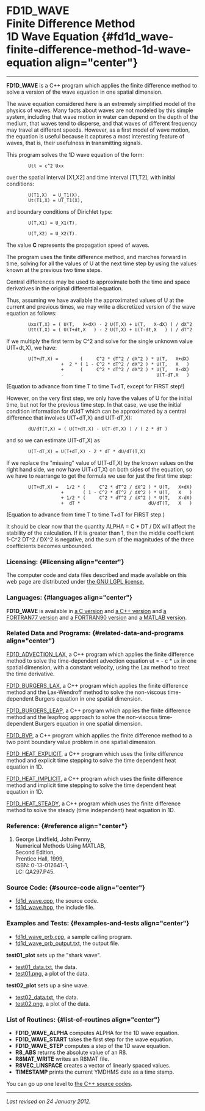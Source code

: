 FD1D\_WAVE\
Finite Difference Method\
1D Wave Equation {#fd1d_wave-finite-difference-method-1d-wave-equation align="center"}
=========================

------------------------------------------------------------------------

**FD1D\_WAVE** is a C++ program which applies the finite difference
method to solve a version of the wave equation in one spatial dimension.

The wave equation considered here is an extremely simplified model of
the physics of waves. Many facts about waves are not modeled by this
simple system, including that wave motion in water can depend on the
depth of the medium, that waves tend to disperse, and that waves of
different frequency may travel at different speeds. However, as a first
model of wave motion, the equation is useful because it captures a most
interesting feature of waves, that is, their usefulness in transmitting
signals.

This program solves the 1D wave equation of the form:

            Utt = c^2 Uxx
          

over the spatial interval \[X1,X2\] and time interval \[T1,T2\], with
initial conditions:

            U(T1,X)  = U_T1(X),
            Ut(T1,X) = UT_T1(X),
          

and boundary conditions of Dirichlet type:

            U(T,X1) = U_X1(T),

            U(T,X2) = U_X2(T).
          

The value **C** represents the propagation speed of waves.

The program uses the finite difference method, and marches forward in
time, solving for all the values of U at the next time step by using the
values known at the previous two time steps.

Central differences may be used to approximate both the time and space
derivatives in the original differential equation.

Thus, assuming we have available the approximated values of U at the
current and previous times, we may write a discretized version of the
wave equation as follows:

            Uxx(T,X) = ( U(T,   X+dX) - 2 U(T,X) + U(T,   X-dX) ) / dX^2
            Utt(T,X) = ( U(T+dt,X   ) - 2 U(T,X) + U(T-dt,X   ) ) / dT^2
          

If we multiply the first term by C\^2 and solve for the single unknown
value U(T+dt,X), we have:

            U(T+dT,X) =        (     C^2 * dT^2 / dX^2 ) * U(T,   X+dX)
                        +  2 * ( 1 - C^2 * dT^2 / dX^2 ) * U(T,   X   )
                        +      (     C^2 * dT^2 / dX^2 ) * U(T,   X-dX)
                        -                                  U(T-dT,X   )
          

(Equation to advance from time T to time T+dT, except for FIRST step!)

However, on the very first step, we only have the values of U for the
initial time, but not for the previous time step. In that case, we use
the initial condition information for dUdT which can be approximated by
a central difference that involves U(T+dT,X) and U(T-dT,X):

            dU/dT(T,X) = ( U(T+dT,X) - U(T-dT,X) ) / ( 2 * dT )
          

and so we can estimate U(T-dT,X) as

            U(T-dT,X) = U(T+dT,X) - 2 * dT * dU/dT(T,X)
          

If we replace the "missing" value of U(T-dT,X) by the known values on
the right hand side, we now have U(T+dT,X) on both sides of the
equation, so we have to rearrange to get the formula we use for just the
first time step:

            U(T+dT,X) =   1/2 * (     C^2 * dT^2 / dX^2 ) * U(T,   X+dX)
                        +       ( 1 - C^2 * dT^2 / dX^2 ) * U(T,   X   )
                        + 1/2 * (     C^2 * dT^2 / dX^2 ) * U(T,   X-dX)
                        +  dT *                         dU/dT(T,   X   )
          

(Equation to advance from time T to time T+dT for FIRST step.)

It should be clear now that the quantity ALPHA = C \* DT / DX will
affect the stability of the calculation. If it is greater than 1, then
the middle coefficient 1-C\^2 DT\^2 / DX\^2 is negative, and the sum of
the magnitudes of the three coefficients becomes unbounded.

### Licensing: {#licensing align="center"}

The computer code and data files described and made available on this
web page are distributed under [the GNU LGPL
license.](../../txt/gnu_lgpl.txt)

### Languages: {#languages align="center"}

**FD1D\_WAVE** is available in [a C
version](../../c_src/fd1d_wave/fd1d_wave.md) and [a C++
version](../../master/fd1d_wave/fd1d_wave.md) and [a FORTRAN77
version](../../f77_src/fd1d_wave/fd1d_wave.md) and [a FORTRAN90
version](../../f_src/fd1d_wave/fd1d_wave.md) and [a MATLAB
version](../../m_src/fd1d_wave/fd1d_wave.md).

### Related Data and Programs: {#related-data-and-programs align="center"}

[FD1D\_ADVECTION\_LAX](../../master/fd1d_advection_lax/fd1d_advection_lax.md),
a C++ program which applies the finite difference method to solve the
time-dependent advection equation ut = - c \* ux in one spatial
dimension, with a constant velocity, using the Lax method to treat the
time derivative.

[FD1D\_BURGERS\_LAX](../../master/fd1d_burgers_lax/fd1d_burgers_lax.md),
a C++ program which applies the finite difference method and the
Lax-Wendroff method to solve the non-viscous time-dependent Burgers
equation in one spatial dimension.

[FD1D\_BURGERS\_LEAP](../../master/fd1d_burgers_leap/fd1d_burgers_leap.md),
a C++ program which applies the finite difference method and the
leapfrog approach to solve the non-viscous time-dependent Burgers
equation in one spatial dimension.

[FD1D\_BVP](../../master/fd1d_bvp/fd1d_bvp.md), a C++ program which
applies the finite difference method to a two point boundary value
problem in one spatial dimension.

[FD1D\_HEAT\_EXPLICIT](../../master/fd1d_heat_explicit/fd1d_heat_explicit.md),
a C++ program which uses the finite difference method and explicit time
stepping to solve the time dependent heat equation in 1D.

[FD1D\_HEAT\_IMPLICIT](../../master/fd1d_heat_implicit/fd1d_heat_implicit.md),
a C++ program which uses the finite difference method and implicit time
stepping to solve the time dependent heat equation in 1D.

[FD1D\_HEAT\_STEADY](../../master/fd1d_heat_steady/fd1d_heat_steady.md),
a C++ program which uses the finite difference method to solve the
steady (time independent) heat equation in 1D.

### Reference: {#reference align="center"}

1.  George Lindfield, John Penny,\
    Numerical Methods Using MATLAB,\
    Second Edition,\
    Prentice Hall, 1999,\
    ISBN: 0-13-012641-1,\
    LC: QA297.P45.

### Source Code: {#source-code align="center"}

-   [fd1d\_wave.cpp](fd1d_wave.cpp), the source code.
-   [fd1d\_wave.hpp](fd1d_wave.hpp), the include file.

### Examples and Tests: {#examples-and-tests align="center"}

-   [fd1d\_wave\_prb.cpp](fd1d_wave_prb.cpp), a sample calling program.
-   [fd1d\_wave\_prb\_output.txt](fd1d_wave_prb_output.txt), the output
    file.

**test01\_plot** sets up the "shark wave".

-   [test01\_data.txt](test01_data.txt), the data.
-   [test01.png](test01.png), a plot of the data.

**test02\_plot** sets up a sine wave.

-   [test02\_data.txt](test02_data.txt), the data.
-   [test02.png](test02.png), a plot of the data.

### List of Routines: {#list-of-routines align="center"}

-   **FD1D\_WAVE\_ALPHA** computes ALPHA for the 1D wave equation.
-   **FD1D\_WAVE\_START** takes the first step for the wave equation.
-   **FD1D\_WAVE\_STEP** computes a step of the 1D wave equation.
-   **R8\_ABS** returns the absolute value of an R8.
-   **R8MAT\_WRITE** writes an R8MAT file.
-   **R8VEC\_LINSPACE** creates a vector of linearly spaced values.
-   **TIMESTAMP** prints the current YMDHMS date as a time stamp.

You can go up one level to [the C++ source codes](../cpp_src.md).

------------------------------------------------------------------------

*Last revised on 24 January 2012.*
